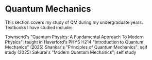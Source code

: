 # Quantum Mechanics

This section covers my study of QM during my undergraduate years. Textbooks I have studied include:

Townsend's "Quantum Physics: A Fundamental Approach To Modern Physics"; taught in Haverford's PHYS H214 "Introduction to Quantum Mechanics" (2025)
Shankar's "Principles of Quantum Mechanics"; self study (2025)
Sakurai's "Modern Quantum Mechanics"; self study
